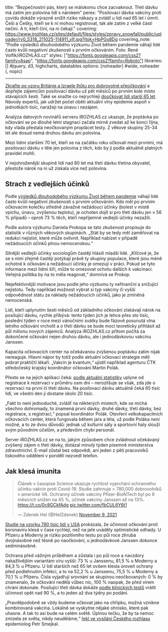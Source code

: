 title: "Bezpečnostní pás, který se málokomu chce zacvaknout. Třetí dávku má zatím jen polovina lidí s nárokem"
perex: "Posilovací dávka vakcíny proti covidu dokáže výrazně snížit riziko nákazy a zvlášť u lidí nad 65 let i úmrtí. Češi a Češky, kteří se k ní mohou registrovat, tak ale zatím z velké části nečiní. A ti, kteří činí, na ni čekají."
coverimg: https://www.irozhlas.cz/sites/default/files/styles/zpravy_snowfall/public/uploader/rv0_5318_211025-114911_vlf.jpg?itok=HpPGs8Dg
coverimg_note: "Podle výsledků dlouhodobého výzkumu Život během pandemie váhají lidé často kvůli negativní zkušenosti s prvním očkováním. Foto: René Volfík/iROZHLAS.cz"
styles: ["https://fonts.googleapis.com/css2?family=Asap", "https://fonts.googleapis.com/css2?family=Roboto"]
libraries: [] #jquery, d3, highcharts, datatables
options: [noheader] #wide, noheader (, nopic)

---

[Zkraťte po vzoru Británie a Izraele lhůtu pro dobrovolné přeočkování](https://www.facebook.com/groups/iniciativasnih/posts/402613491404387/) a dopřejte zájemcům posilovací dávku už pět měsíců po prvním kole místo stávajících šesti. Také se snažte co nejrychleji [doočkovat lidi starší 65 let](https://www.irozhlas.cz/zpravy-domov/jan-konvalinka-biochemik-nemocnice-promorenost-koronavirus-ockovani-proti_2111112002_dok). Návody expertů, jak udržet počet obětí aktuální vlny epidemie aspoň v jednotkách tisíc, narážejí na únavu i nezájem.

Analýza datových novinářů serveru iROZHLAS.cz ukazuje, že poptávka po očkování se po dlouhé letní stagnaci začala mírně zvedat až ke konci října, kdy vláda přestala neočkovaným proplácet testy. Z věkové skupiny 25-34 let ale dosud nemá druhou dávku ani polovina.

<wide><div id="proocko"></div></wide>

Mezi lidmi staršími 70 let, kteří se na začátku roku očkovali mezi prvními, má posilovací dávku v těle jen polovina z těch, kdo by ji podle aktuálně platných pravidel mohli.

V nejohroženější skupině lidí nad 80 let má třetí dávku třetina obyvatel, přestože nárok na ni už získala více než polovina.

## Strach z vedlejších účinků

Podle [výsledků dlouhodobého výzkumu Život během pandemie](https://zivotbehempandemie.cz/ockovani) váhají lidé často kvůli negativní zkušenosti s prvním očkováním. Kdo měl po prvním očkovacím kolečku středně závažné nežádoucí účinky (bolest v místě vpichu, únavu, zvýšenou teplotu), je ochoten dojít si pro třetí dávku jen v 56 % případů – oproti 73 % těch, kteří nepříjemné vedlejší účinky nezažili.

Podle autora výzkumu Daniela Prokopa se tato zkušenost propisuje do statistik v různých věkových skupinách. „Stát by se tedy měl zaměřovat na redukci nejistot, které může ovlivnit. Například nabízet v případě nežádoucích účinků plnou nemocenskou.“

Silnější vedlejší účinky sociologům častěji hlásili mladší lidé. „Klíčové je, že se s nimi zřejmě častěji potýkají právě ty skupiny populace, které jsou méně ochotné k očkování a nežádoucí účinky je omezují v práci. Pokud se tyto informace mezi lidmi šíří, může to omezovat ochotu dalších k vakcinaci. Veřejná politika by na to měla reagovat,“ domnívá se Prokop.

Nejefektivnější motivace jsou podle jeho výzkumu ty nefinanční a snižující nejistotu. Tedy například možnost vybrat si typ vakcíny či vyšší odpovědnost státu za náklady nežádoucích účinků, jako je zmíněná nemocenská.

<wide><div id="kapacita"></div></wide>

Lidí, kteří uplynutím šesti měsíců od základního očkování získávají nárok na posilující dávku, rychle přibývá: tento týden jich je lehce přes sto tisíc, poslední týden v roce mezi vánočními svátky bude fázově posunutá vlna letního očkování vrcholit a o třetí dávku se bude moci teoreticky přihlásit až půl milionu nových zájemců. Analýza iROZHLAS.cz přitom počítá za dokončené očkování nejen druhou dávku, ale i jednodávkovou vakcínu Janssen.

Kapacita očkovacích center na očekávanou zvýšenou poptávku zatím nijak nereaguje. Hlavní nápor by totiž podle aktuální očkovací strategie měli pobrat praktičtí lékaři. „Vakcín je kvantum,“ ujistil například agenturu ČTK středočeský krajský koordinátor očkování Martin Polák.

Přesto se na jejich aplikaci čeká: [podle aktuální statistiky](https://ockovani.opendatalab.cz/statistiky) uplyne od registrace k rezervaci v průměru osm dní – nerozlišuje se však, zda jde o rezervaci na první či třetí dávku. Na posilovací dávku aktuálně čeká 65 tisíc lidí, ve všední den ji dostane okolo 20 tisíc.

„Fakt to není jednoduché, zvlášť na některých místech, kde se míchá všechno dohromady, to znamená první dávky, druhé dávky, třetí dávky, bez registrace, s registrací,“ popsal koordinátor Polák. Otevření velkokapacitních očkovacích center, která fungovala během jara a léta, už podle Poláka není možné, a to ze dvou důvodů: jednak už kulturní sály a sportovní haly slouží svým původním účelům, a především chybí personál.

Server iROZHLAS.cz se na to, jakým způsobem chce zvládnout očekávaný zvýšený zájem o třetí dávky, dotázal minulý týden písemně ministerstva zdravotnictví. E-mail zůstal bez odpovědi, ani jeden z pěti pracovníků tiskového oddělení v pondělí nezvedl telefon.

## Jak klesá imunita

<blockquote class="twitter-tweet"><p lang="cs" dir="ltr">Článek v časopise Science ukazuje rychlost vyprchání ochranného účinku vakcín proti Covid-19. Studie zahrnuje &gt; 780,000 dobrovolníků v americké VA. Ochranný účinek vakcíny Pfizer-BioNTech byl po 6 měsících snížen na 45 %, účinek vakcíny Janssen až na 13%. <a href="https://t.co/0c8GCkfAdg">https://t.co/0c8GCkfAdg</a> <a href="https://t.co/fbCUL6Y6t1">pic.twitter.com/fbCUL6Y6t1</a></p>&mdash; Zdenek Hel (@HelZdenek) <a href="https://twitter.com/HelZdenek/status/1458214460426883072?ref_src=twsrc%5Etfw">November 9, 2021</a></blockquote> <script async src="https://platform.twitter.com/widgets.js" charset="utf-8"></script>

[Studie na vzorku 780 tisíc lidí v USA](https://www.science.org/doi/10.1126/science.abm0620#F1) prokázala, že účinnost očkování proti koronaviru klesá v čase rychleji, než na jaře uváděly optimistické odhady. U Pfizeru a Moderny je riziko pozitivního testu po půl roce zhruba dvojnásobné než těsně po naočkování, u jednodávkové Janssen dokonce sedminásobné.

Ochrana před vážným průběhem a zůstala i po půl roce a navzdory nakažlivějším variantám viru vyšší: 73 % u Janssenu, 81,5 % u Moderny a 84,3 % u Pfizeru. U lidí starších než 65 let ovšem klesla úroveň ochrany před podlehnutím infekci, a to na 52,2 % u Janssenu, 75,5 % u Moderny a 70,1 % u Pfizeru. Čísla vyjadřují srovnání se skupinou neočkovaných: 0 % by znamenalo, že očkování nedělá vůbec nic, 100 % naopak, že před virem chrání dokonale. Posilující třetí dávka dokáže [podle klinických testů](https://www.pfizer.com/news/press-release/press-release-detail/pfizer-and-biontech-announce-phase-3-trial-data-showing) vrátit účinnost opět nad 90 %, a to jeden až dva týdny po podání.

„Pravděpodobně se vždy budeme očkovat jako na chřipku, možná vznikne kombinovaná vakcína. Lokálně se vyskytne nějaké ohnisko, které pak uhasne. A tak to asi bude na celém světě. Úplnou tečku, že by ta nemoc zmizela ze světa, nikdy neuděláme,“ [řekl ve vysílání Českého rozhlasu](https://www.irozhlas.cz/zivotni-styl/zdravi/smejkal-epidemiolog-koronavirus-ockovani_2111110954_pj) epidemiolog Petr Smejkal.
